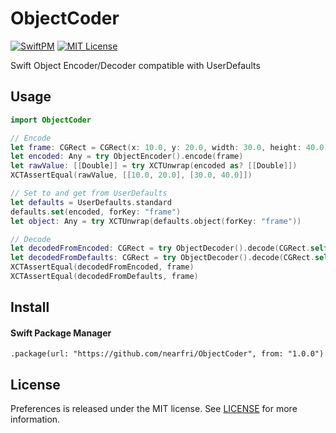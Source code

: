 # ObjectCoder
[![SwiftPM](https://github.com/nearfri/ObjectCoder/workflows/SwiftPM/badge.svg)](https://github.com/nearfri/ObjectCoder/actions?query=workflow%3ASwiftPM)
[![MIT License](https://img.shields.io/badge/license-MIT-blue.svg?style=flat)](LICENSE)


Swift Object Encoder/Decoder compatible with UserDefaults

## Usage
```swift
import ObjectCoder

// Encode
let frame: CGRect = CGRect(x: 10.0, y: 20.0, width: 30.0, height: 40.0)
let encoded: Any = try ObjectEncoder().encode(frame)
let rawValue: [[Double]] = try XCTUnwrap(encoded as? [[Double]])
XCTAssertEqual(rawValue, [[10.0, 20.0], [30.0, 40.0]])

// Set to and get from UserDefaults
let defaults = UserDefaults.standard
defaults.set(encoded, forKey: "frame")
let object: Any = try XCTUnwrap(defaults.object(forKey: "frame"))

// Decode
let decodedFromEncoded: CGRect = try ObjectDecoder().decode(CGRect.self, from: encoded)
let decodedFromDefaults: CGRect = try ObjectDecoder().decode(CGRect.self, from: object)
XCTAssertEqual(decodedFromEncoded, frame)
XCTAssertEqual(decodedFromDefaults, frame)
```

## Install

#### Swift Package Manager
```
.package(url: "https://github.com/nearfri/ObjectCoder", from: "1.0.0")
```

## License
Preferences is released under the MIT license. See [LICENSE](https://github.com/nearfri/ObjectCoder/blob/master/LICENSE) for more information.

